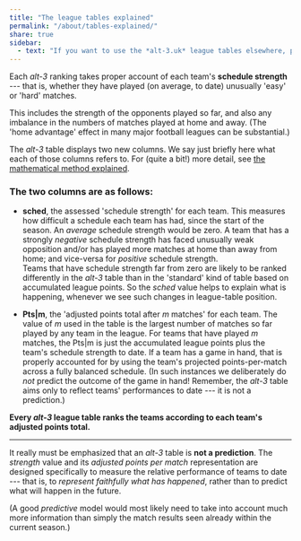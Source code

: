 ```yaml
---
title: "The league tables explained"
permalink: "/about/tables-explained/"
share: true
sidebar:
  - text: "If you want to use the *alt-3.uk* league tables elsewhere, please be sure to read the [License and Disclaimer](/about/license) page first."
---
```


Each *alt-3* ranking takes proper account of each team's **schedule strength** ---
that is, whether they have played (on average, to date) unusually 'easy' or
'hard' matches.

This includes the strength of the opponents played so far, and also 
any imbalance in the numbers of matches played at home and away.  (The 'home
advantage' effect in many major football leagues can be substantial.)

The *alt-3* table displays two new columns.  We say just briefly here 
what each of those columns refers to.  For (quite a bit!) more detail, 
see [the mathematical method explained](./the-maths/).

### The two columns are as follows:

- **sched**, the assessed 'schedule strength' for each team.  This measures how
difficult a schedule each team has had, since the start of the season.  An 
*average* 
schedule strength would be zero. 
A team that has a strongly *negative* schedule strength
has faced unusually weak opposition and/or has played more matches at home than 
away from home; and vice-versa for *positive* schedule strength.  
Teams that
have schedule strength far from zero are likely to be ranked differently in the 
*alt-3* table than in the 'standard' kind of table based on accumulated 
league points.  So 
the *sched* value helps to explain what is happening,
whenever we see such changes in league-table position.

- **Pts\|m**, the 'adjusted points total after *m* matches' for each team. The value
of *m* used in the table is the largest number of matches so far played by any
team in the league.  For teams that have played *m* matches, the Pts\|m is just
the accumulated league points plus the team's schedule strength to date.  If a team has
a game in hand, that is properly 
accounted for by using the team's projected points-per-match
across a fully balanced schedule. (In such instances we 
deliberately do *not* predict the outcome of the game in hand!
Remember, the *alt-3* table aims only to reflect teams' performances to date --- it
is not a prediction.)


**Every *alt-3* league table ranks the teams 
according to each team's adjusted points total.**


-----

It really must be emphasized that an *alt-3* table is **not a prediction**.
The *strength* value
and its *adjusted points per match* representation are designed
specifically to measure the relative performance of teams to date --- that is, to 
*represent faithfully what has happened*, rather than to predict 
what will happen in the future. 

(A good *predictive* model would
most likely need to take into account much more information than
simply the match results seen already within the current season.)




